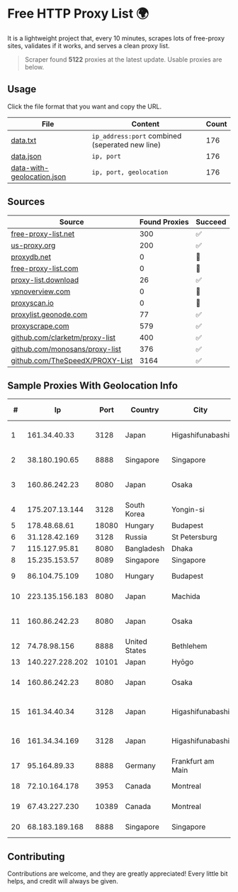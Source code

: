 
# Free HTTP Proxy List 🌍

It is a lightweight project that, every 10 minutes, scrapes lots of free-proxy sites, validates if it works, and serves a clean proxy list.


> Scraper found **5122** proxies at the latest update. Usable proxies are below.

## Usage

Click the file format that you want and copy the URL.


|File|Content|Count|
|----|-------|-----|
|[data.txt](https://raw.githubusercontent.com/themiralay/Proxy-List-World/master/data.txt)|`ip_address:port` combined (seperated new line)|176|
|[data.json](https://raw.githubusercontent.com/themiralay/Proxy-List-World/master/data.json)|`ip, port`|176|
|[data-with-geolocation.json](https://raw.githubusercontent.com/themiralay/Proxy-List-World/master/data-with-geolocation.json)|`ip, port, geolocation`|176|

## Sources

|Source|Found Proxies|Succeed|
|------|-------------|-------|
|[free-proxy-list.net](https://free-proxy-list.net)|300|✅|
|[us-proxy.org](https://www.us-proxy.org)|200|✅|
|[proxydb.net](http://proxydb.net)|0|🚫|
|[free-proxy-list.com](https://free-proxy-list.com/?page=&port=&type%5B%5D=http&type%5B%5D=https&up_time=0&search=Search)|0|🚫|
|[proxy-list.download](https://www.proxy-list.download/HTTP)|26|✅|
|[vpnoverview.com](https://vpnoverview.com/privacy/anonymous-browsing/free-proxy-servers)|0|🚫|
|[proxyscan.io](https://www.proxyscan.io)|0|🚫|
|[proxylist.geonode.com](https://proxylist.geonode.com/api/proxy-list?limit=300&page=1&sort_by=lastChecked&sort_type=desc&protocols=http,https)|77|✅|
|[proxyscrape.com](https://api.proxyscrape.com/v2/?request=displayproxies&protocol=http&timeout=10000&country=all&ssl=all&anonymity=all)|579|✅|
|[github.com/clarketm/proxy-list](https://raw.githubusercontent.com/clarketm/proxy-list/master/proxy-list-raw.txt)|400|✅|
|[github.com/monosans/proxy-list](https://raw.githubusercontent.com/monosans/proxy-list/main/proxies/http.txt)|376|✅|
|[github.com/TheSpeedX/PROXY-List](https://raw.githubusercontent.com/TheSpeedX/PROXY-List/master/http.txt)|3164|✅|


## Sample Proxies With Geolocation Info

|#|Ip|Port|Country|City|Internet Service Provider|
|-|--|----|-------|----|-------------------------|
|1|161.34.40.33|3128|Japan|Higashifunabashi|NTT PC Communications, Inc.|
|2|38.180.190.65|8888|Singapore|Singapore|M247 Europe SRL|
|3|160.86.242.23|8080|Japan|Osaka|Sony Network Communications Inc|
|4|175.207.13.144|3128|South Korea|Yongin-si|Korea Telecom|
|5|178.48.68.61|18080|Hungary|Budapest|UPC|
|6|31.128.42.169|3128|Russia|St Petersburg|Beget LLC|
|7|115.127.95.81|8080|Bangladesh|Dhaka|BRACNet Limited|
|8|15.235.153.57|8089|Singapore|Singapore|OVH Hosting|
|9|86.104.75.109|1080|Hungary|Budapest|Stark Industries Solutions LTD|
|10|223.135.156.183|8080|Japan|Machida|So-net Corporation|
|11|160.86.242.23|8080|Japan|Osaka|Sony Network Communications Inc|
|12|74.78.98.156|8888|United States|Bethlehem|Charter Communications|
|13|140.227.228.202|10101|Japan|Hyōgo|InfoSphere|
|14|160.86.242.23|8080|Japan|Osaka|Sony Network Communications Inc|
|15|161.34.40.34|3128|Japan|Higashifunabashi|NTT PC Communications, Inc.|
|16|161.34.34.169|3128|Japan|Higashifunabashi|NTT PC Communications, Inc.|
|17|95.164.89.33|8888|Germany|Frankfurt am Main|Stark Industries Solutions LTD|
|18|72.10.164.178|3953|Canada|Montreal|GloboTech Communications|
|19|67.43.227.230|10389|Canada|Montreal|GloboTech Communications|
|20|68.183.189.168|8888|Singapore|Singapore|DigitalOcean, LLC|



## Contributing

Contributions are welcome, and they are greatly appreciated! Every
little bit helps, and credit will always be given.


